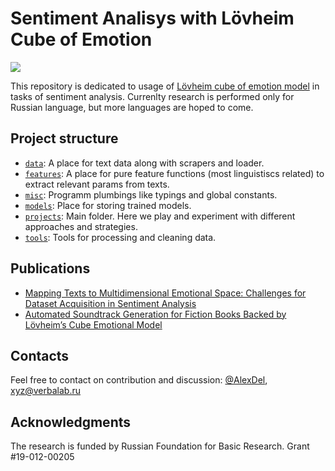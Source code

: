 # Sentiment Analisys with Lövheim Cube of Emotion

![](https://upload.wikimedia.org/wikipedia/commons/thumb/6/6e/L%C3%B6vheim_cube_of_emotion.svg/375px-L%C3%B6vheim_cube_of_emotion.svg.png)

This repository is dedicated to usage of [Lövheim cube of emotion model](https://en.wikipedia.org/wiki/L%C3%B6vheim_cube_of_emotion) in tasks of sentiment analysis. Currenlty research is performed only for Russian language, but more languages are hoped to come.

## Project structure

  - [`data`](https://github.com/AlexDel/levheimcube/tree/master/data): A place for text data along with scrapers and loader.
  - [`features`](https://github.com/AlexDel/levheimcube/tree/master/features): A place for pure feature functions (most linguistiscs related) to extract relevant params from texts.
  - [`misc`](https://github.com/AlexDel/levheimcube/tree/master/misc): Programm plumbings like typings and global constants.
  - [`models`](https://github.com/AlexDel/levheimcube/tree/master/models): Place for storing trained models.
  - [`projects`](https://github.com/AlexDel/levheimcube/tree/master/projects): Main folder. Here we play and experiment with different approaches and strategies.
  - [`tools`](https://github.com/AlexDel/levheimcube/tree/master/tools):  Tools for processing and cleaning data.

## Publications
 - [Mapping Texts to Multidimensional Emotional Space: Challenges for Dataset Acquisition in Sentiment Analysis](https://link.springer.com/chapter/10.1007/978-3-030-02846-6_29) 
 - [Automated Soundtrack Generation for Fiction Books Backed by Lövheim’s Cube Emotional Model](https://link.springer.com/chapter/10.1007/978-3-030-05594-3_13) 

## Contacts
Feel free to contact on contribution and discussion: [@AlexDel](https://github.com/alexdel), [xyz@verbalab.ru](mailto:xyz@verbalab.ru)

## Acknowledgments
The research is funded by Russian Foundation for Basic Research. Grant #19-012-00205 
